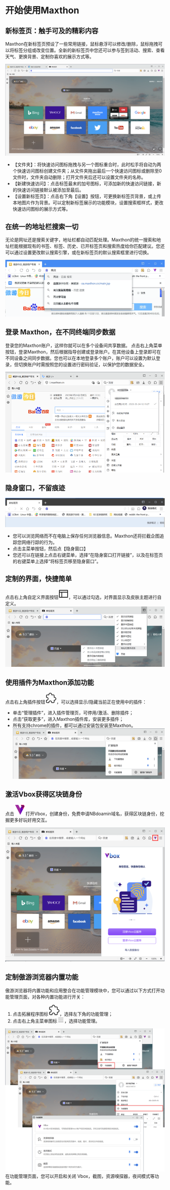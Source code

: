# 开始使用Maxthon



## 新标签页：触手可及的精彩内容

Maxthon在新标签页预设了一些常用链接，鼠标悬浮可以修改/删除，鼠标拖拽可以将标签分组或改变位置。全新的新标签页中您还可以参与签到活动、搜索、查看天气、更换背景、定制你喜欢的展示方式等。

![new tab](images/00-1.png)

- 【文件夹】：将快速访问图标拖拽与另一个图标重合时，此时松手将自动为两个快速访问图标创建文件夹；从文件夹拖出最后一个快速访问图标或删除至0文件时，文件夹自动删除；打开文件夹后还可以设置文件夹的名称。
- 【新建快速访问】：点击标签最末的加号图标，可添加新的快速访问链接，新的快速访问链接默认被添加至最后。
- 【设置新标签页】：点击右下角【设置】按钮，可更换新标签页背景，或上传本地图片作为背景。可以定制新标签展示的功能模块，设置搜索框样式，更改快速访问图标的展示方式等。


## 在统一的地址栏搜索一切

无论是网址还是搜索关键字，地址栏都自动匹配处理。Maxthon的统一搜索和地址栏能根据现有的书签、标签、历史、已开标签页和搜索热度给你匹配建议。您还可以通过设置更改默认搜索引擎，或在新标签页的默认搜索框里进行切换。

![address blank](images/00-2.png)



## 登录 Maxthon，在不同终端同步数据

登录您的Maxthon账户，这样你就可以在多个设备间共享数据。
点击右上角菜单按钮，登录Maxthon，然后根据指导创建或登录账户。在其他设备上登录即可在不同设备之间同步数据。您也可以在本地登录多个账户，账户可以设置为默认登录，但切换账户时需按照您的设置进行密码验证，以保护您的数据安全。 

![account](images/00-3.png)



## 隐身窗口，不留痕迹

![incognito](images/00-4.png)
- 您可以浏览网络而不在电脑上保存任何浏览器信息。Maxthon还将拦截企图追踪您网络行踪的行为。
- 点击主菜单按钮，然后点【隐身窗口】
- 您还可以在链接上点击右键菜单，选择“在隐身窗口打开链接”，以及在标签页的右键菜单上选择“将标签页移至隐身窗口”。



## 定制的界面，快捷简单

点击右上角自定义界面按钮![logo](images/00-5.png)，可以通过勾选，对界面显示及皮肤主题进行自定义。
![logo](images/00-6.png)



## 使用插件为Maxthon添加功能

点击右上角插件按钮![puzzle button](images/00-7.png)，可以选择显示/隐藏当前正在使用中的插件：
- 单击“管理插件”，进入插件管理页，可停用/激活、删除插件；
- 点击“获取更多”，进入Maxthon插件库，安装更多插件；
- 所有支持chrome的插件，都可以通过安装包安装至Maxthon。
![logo](images/00-8.png)



## 激活Vbox获得区块链身份

点击![logo](images/00-9.png)打开Vbox，创建身份，免费申请NBdoamin域名，获得区块链身份，挖掘更多好玩好用交互。

![logo](images/00-10.png)


## 定制傲游浏览器内置功能

傲游浏览器将内置功能和应用整合在功能管理模块中，您可以通过以下方式打开功能管理页面，对各种内置功能进行开关：
1. 点击拓展程序图标![extensions](images/00-7.png)，选择左下角的功能管理；
2. 点击右上角主菜单图标![menu](images/03-2.png)，选择功能管理。


![logo](images/00-11.png)
在功能管理页面，您可以开启和关闭 Vbox，截图，资源嗅探器，夜间模式等功能。
